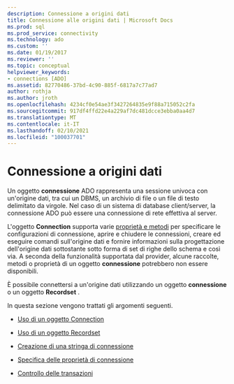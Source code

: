 ```yaml
---
description: Connessione a origini dati
title: Connessione alle origini dati | Microsoft Docs
ms.prod: sql
ms.prod_service: connectivity
ms.technology: ado
ms.custom: ''
ms.date: 01/19/2017
ms.reviewer: ''
ms.topic: conceptual
helpviewer_keywords:
- connections [ADO]
ms.assetid: 82770486-37bd-4c90-885f-6817a7c77ad7
author: rothja
ms.author: jroth
ms.openlocfilehash: 4234cf0e54ae3f3427264835e9f88a715052c2fa
ms.sourcegitcommit: 917df4ffd22e4a229af7dc481dcce3ebba0aa4d7
ms.translationtype: MT
ms.contentlocale: it-IT
ms.lasthandoff: 02/10/2021
ms.locfileid: "100037701"
---
```

# <a name="connecting-to-data-sources"></a>Connessione a origini dati
Un oggetto **connessione** ADO rappresenta una sessione univoca con un'origine dati, tra cui un DBMS, un archivio di file o un file di testo delimitato da virgole. Nel caso di un sistema di database client/server, la connessione ADO può essere una connessione di rete effettiva al server.  
  
 L'oggetto **Connection** supporta varie [proprietà e metodi](../../reference/ado-api/connection-object-properties-methods-and-events.md) per specificare le configurazioni di connessione, aprire e chiudere le connessioni, creare ed eseguire comandi sull'origine dati e fornire informazioni sulla progettazione dell'origine dati sottostante sotto forma di set di righe dello schema e così via. A seconda della funzionalità supportata dal provider, alcune raccolte, metodi o proprietà di un oggetto **connessione** potrebbero non essere disponibili.  
  
 È possibile connettersi a un'origine dati utilizzando un oggetto **connessione** o un oggetto **Recordset** .  
  
 In questa sezione vengono trattati gli argomenti seguenti.  
  
-   [Uso di un oggetto Connection](./using-a-connection-object.md)  
  
-   [Uso di un oggetto Recordset](./using-a-recordset-object.md)  
  
-   [Creazione di una stringa di connessione](./creating-a-connection-string.md)  
  
-   [Specifica delle proprietà di connessione](./specifying-connection-properties.md)  
  
-   [Controllo delle transazioni](./controlling-transactions-ado.md)